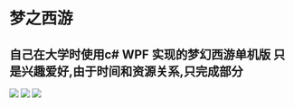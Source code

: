 # 梦之西游

## 自己在大学时使用c# WPF 实现的梦幻西游单机版  只是兴趣爱好,由于时间和资源关系,只完成部分


![](http://git.oschina.net/freegodly888/mzxy/blob/master/images/2.png)
![](http://git.oschina.net/freegodly888/mzxy/blob/master/images/1.png)
![](http://git.oschina.net/freegodly888/mzxy/blob/master/images/3.png)
